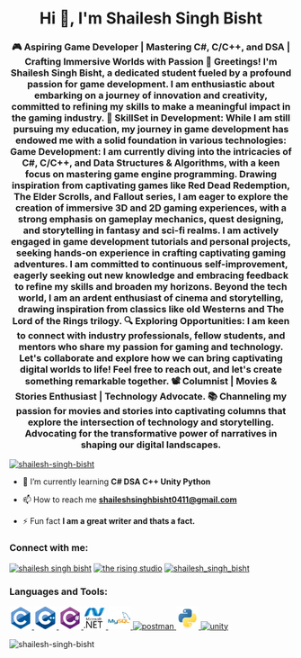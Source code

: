 <h1 align="center">Hi 👋, I'm Shailesh Singh Bisht</h1>
<h3 align="center">🎮 Aspiring Game Developer | Mastering C#, C/C++, and DSA | Crafting Immersive Worlds with Passion 🌟 Greetings! I'm Shailesh Singh Bisht, a dedicated student fueled by a profound passion for game development. I am enthusiastic about embarking on a journey of innovation and creativity, committed to refining my skills to make a meaningful impact in the gaming industry. 🎯 SkillSet in Development: While I am still pursuing my education, my journey in game development has endowed me with a solid foundation in various technologies: Game Development: I am currently diving into the intricacies of C#, C/C++, and Data Structures & Algorithms, with a keen focus on mastering game engine programming. Drawing inspiration from captivating games like Red Dead Redemption, The Elder Scrolls, and Fallout series, I am eager to explore the creation of immersive 3D and 2D gaming experiences, with a strong emphasis on gameplay mechanics, quest designing, and storytelling in fantasy and sci-fi realms. I am actively engaged in game development tutorials and personal projects, seeking hands-on experience in crafting captivating gaming adventures. I am committed to continuous self-improvement, eagerly seeking out new knowledge and embracing feedback to refine my skills and broaden my horizons. Beyond the tech world, I am an ardent enthusiast of cinema and storytelling, drawing inspiration from classics like old Westerns and The Lord of the Rings trilogy. 🔍 Exploring Opportunities: I am keen to connect with industry professionals, fellow students, and mentors who share my passion for gaming and technology. Let's collaborate and explore how we can bring captivating digital worlds to life! Feel free to reach out, and let's create something remarkable together. 📽️ Columnist | Movies & Stories Enthusiast | Technology Advocate. 📚 Channeling my passion for movies and stories into captivating columns that explore the intersection of technology and storytelling. Advocating for the transformative power of narratives in shaping our digital landscapes.</h3>

<p align="left"> <a href="https://github.com/ryo-ma/github-profile-trophy"><img src="https://github-profile-trophy.vercel.app/?username=shailesh-singh-bisht" alt="shailesh-singh-bisht" /></a> </p>

- 🌱 I’m currently learning **C# DSA C++ Unity Python**

- 📫 How to reach me **shaileshsinghbisht0411@gmail.com**

- ⚡ Fun fact **I am a great writer and thats a fact.**

<h3 align="left">Connect with me:</h3>
<p align="left">
<a href="https://linkedin.com/in/shailesh singh bisht" target="blank"><img align="center" src="https://raw.githubusercontent.com/rahuldkjain/github-profile-readme-generator/master/src/images/icons/Social/linked-in-alt.svg" alt="shailesh singh bisht" height="30" width="40" /></a>
<a href="https://www.youtube.com/c/the rising studio" target="blank"><img align="center" src="https://raw.githubusercontent.com/rahuldkjain/github-profile-readme-generator/master/src/images/icons/Social/youtube.svg" alt="the rising studio" height="30" width="40" /></a>
<a href="https://www.leetcode.com/shailesh_singh_bisht" target="blank"><img align="center" src="https://raw.githubusercontent.com/rahuldkjain/github-profile-readme-generator/master/src/images/icons/Social/leet-code.svg" alt="shailesh_singh_bisht" height="30" width="40" /></a>
</p>

<h3 align="left">Languages and Tools:</h3>
<p align="left"> <a href="https://www.cprogramming.com/" target="_blank" rel="noreferrer"> <img src="https://raw.githubusercontent.com/devicons/devicon/master/icons/c/c-original.svg" alt="c" width="40" height="40"/> </a> <a href="https://www.w3schools.com/cpp/" target="_blank" rel="noreferrer"> <img src="https://raw.githubusercontent.com/devicons/devicon/master/icons/cplusplus/cplusplus-original.svg" alt="cplusplus" width="40" height="40"/> </a> <a href="https://www.w3schools.com/cs/" target="_blank" rel="noreferrer"> <img src="https://raw.githubusercontent.com/devicons/devicon/master/icons/csharp/csharp-original.svg" alt="csharp" width="40" height="40"/> </a> <a href="https://dotnet.microsoft.com/" target="_blank" rel="noreferrer"> <img src="https://raw.githubusercontent.com/devicons/devicon/master/icons/dot-net/dot-net-original-wordmark.svg" alt="dotnet" width="40" height="40"/> </a> <a href="https://www.mysql.com/" target="_blank" rel="noreferrer"> <img src="https://raw.githubusercontent.com/devicons/devicon/master/icons/mysql/mysql-original-wordmark.svg" alt="mysql" width="40" height="40"/> </a> <a href="https://postman.com" target="_blank" rel="noreferrer"> <img src="https://www.vectorlogo.zone/logos/getpostman/getpostman-icon.svg" alt="postman" width="40" height="40"/> </a> <a href="https://www.python.org" target="_blank" rel="noreferrer"> <img src="https://raw.githubusercontent.com/devicons/devicon/master/icons/python/python-original.svg" alt="python" width="40" height="40"/> </a> <a href="https://unity.com/" target="_blank" rel="noreferrer"> <img src="https://www.vectorlogo.zone/logos/unity3d/unity3d-icon.svg" alt="unity" width="40" height="40"/> </a> </p>

<p><img align="center" src="https://github-readme-stats.vercel.app/api/top-langs?username=shailesh-singh-bisht&show_icons=true&locale=en&layout=compact" alt="shailesh-singh-bisht" /></p>
